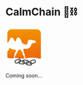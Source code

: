 <link rel="shortcut icon" type="image/x-icon" href="images/favicon.ico">

# CalmChain 🐫⛓

![CalmChain](/images/calmchain.png)

Coming soon...
